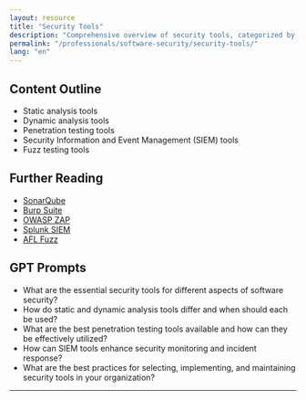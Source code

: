```yaml
---
layout: resource
title: "Security Tools"
description: "Comprehensive overview of security tools, categorized by their functions, along with usage guides and best practices."
permalink: "/professionals/software-security/security-tools/"
lang: "en"
---
```


## Content Outline

- Static analysis tools
- Dynamic analysis tools
- Penetration testing tools
- Security Information and Event Management (SIEM) tools
- Fuzz testing tools

## Further Reading

- [SonarQube](https://www.sonarqube.org/)
- [Burp Suite](https://portswigger.net/burp)
- [OWASP ZAP](https://owasp.org/www-project-zap/)
- [Splunk SIEM](https://www.splunk.com/en_us/software/splunk-enterprise-security.html)
- [AFL Fuzz](https://lcamtuf.coredump.cx/afl/)

## GPT Prompts

- What are the essential security tools for different aspects of software security?
- How do static and dynamic analysis tools differ and when should each be used?
- What are the best penetration testing tools available and how can they be effectively utilized?
- How can SIEM tools enhance security monitoring and incident response?
- What are the best practices for selecting, implementing, and maintaining security tools in your organization?

---

